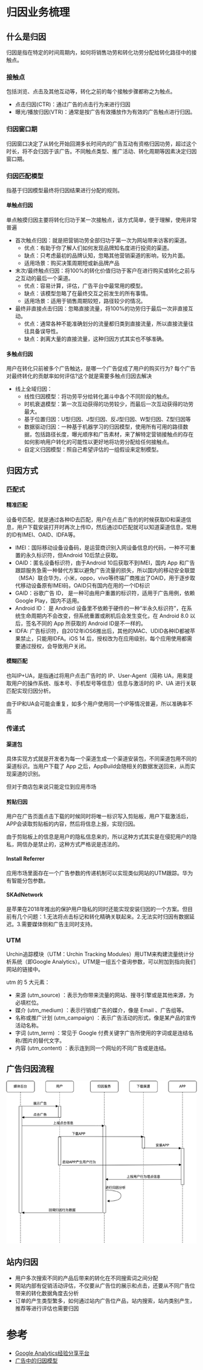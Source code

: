 # 归因业务梳理

## 什么是归因

归因是指在特定的时间周期内，如何将销售功劳和转化功劳分配给转化路径中的接触点。

### 接触点

包括浏览、点击及其他互动等，转化之前的每个接触步骤都称之为触点。

* 点击归因(CTR)：通过广告的点击行为来进行归因
* 曝光/播放归因(VTR)：通常是按广告有效播放作为有效的广告触点进行归因。

### 归因窗口期

归因窗口决定了从转化开始回溯多长时间内的广告互动有资格归因功劳，超过这个时长，将不会归因于该广告。不同触点类型、推广活动、转化周期等因素决定归因窗口期。

### 归因匹配模型

指基于归因模型最终将归因结果进行分配的规则。

#### 单触点归因

单点触摸归因主要将转化归功于某一次接触点，该方式简单，便于理解，使用非常普遍

* 首次触点归因：就是把营销功劳全部归功于第一次为网站带来访客的渠道。
    - 优点：有助于你了解人们如何发现品牌知名度进行投资的渠道。
    - 缺点：只考虑最初的品牌认知，忽略其他营销渠道的影响，较为片面。
    - 适用场景：购买决策周期短或新品牌产品
* 末次/最终触点归因：将100%的转化价值归功于客户在进行购买或转化之前与之互动的最后一个渠道。
    - 优点：容易计算，评估，广告平台中最常用的模型。
    - 缺点：该模型忽略了在最终交互之前发生的所有事情。
    - 适用场景：适用于销售周期较短，路径较少的情况。
* 最终非直接点击归因：忽略直接流量，将100%的功劳归于最后一次非直接互动。
    - 优点：通常各种不能准确划分的流量都归类到直接流量，所以直接流量往往具备误导性。
    - 缺点：剥离大量的直接流量，这种归因方式其实也不够准确。

#### 多触点归因

用户在转化只前被多个广告触达，是哪一个广告促成了用户的购买行为? 每个广告对最终转化的贡献率如何评估?这个就是需要多触点归因去解决

* 线上全域归因：
    - 线性归因模型：将功劳平分给转化漏斗中各个不同阶段的触点。
    - 时机衰退模型：第一次互动获得的功劳较少，而最后一次互动获得的功劳最大。
    - 基于位置归因：U型归因、J型归因、反J型归因、W型归因、Z型归因等
    - 数据驱动归因：一种基于机器学习的归因模型，使用所有可用的路径数据，包括路径长度，曝光顺序和广告素材，来了解特定营销接触点的存在如何影响用户转化的可能性以更好地将功劳分配给任何接触点。
    - 自定义归因模型：照自己希望评估的一组假设来定制模型。

## 归因方式

### 匹配式

#### 精准匹配

设备号匹配，就是通过各种ID去匹配，用户在点击广告的的时候获取ID和渠道信息，用户下载安装打开时再次上传ID，然后通过ID匹配就可以知道渠道信息，常用的ID有IMEI、OAID、IDFA等。

- IMEI：国际移动设备设备码，是运营商识别入网设备信息的代码，一种不可重置的永久标识符，但Android 10后禁止获取。
- OAID：匿名设备标识符，由于Android 10后获取不到IMEI，国内 App 和广告跟踪服务急需一种替代方案以避免广告流量的损失，所以国内的移动安全联盟（MSA）联合华为，小米，oppo，vivo等终端厂商推出了OAID，用于逐步取代移动设备原有IMEI码，OAID只有国内在用的一个ID标识
- GAID：谷歌广告 ID， 是一种可由用户重置的标识符，适用于广告用例，依赖Google Play，国内不适用。
- Android ID： 是 Android 设备里不依赖于硬件的一种“半永久标识符”，在系统生命周期内不会改变，但系统重置或刷机后会发生变化，在 Android 8.0 以后，签名不同的 App 所获取的 Android ID是不一样的。
- IDFA: 广告标识符，自2012年iOS6推出后，其他的MAC、UDID各种ID都被苹果禁止，只能用IDFA。iOS 14 后，授权改为在应用级别，每个应用使用都需要通过授权，会导致用户关闭。

#### 模糊匹配

也叫IP+UA，是指通过将用户点击广告时的 IP、User-Agent（简称 UA，用来提取用户的操作系统、版本号、手机型号等信息）信息与激活时的 IP、UA 进行关联匹配实现归因分析。

由于IP和UA会可能会重复，如多个用户使用同一个IP等情况普遍，所以准确率不高

### 传递式

#### 渠道包

具体实现方式就是开发者为每一个渠道生成一个渠道安装包，不同渠道包用不同的渠道标识。当用户下载了 App 之后，AppBuild会随相关的数据发送回来，从而实现渠道的识别。

但对于商店包来说只能定位到应用市场

#### 剪贴归因

用户在广告页面点击下载的时候同时将唯一标识写入剪贴板，用户下载激活后，APP会读取剪贴板的内容，然后将信息上报，实现归因。

由于剪贴板上的信息是用户的隐私信息来的，所以这种方式其实是在侵犯用户的隐私，网信办是禁止的，这种方式严格说是违法的。

#### Install Referrer

应用市场里面存在一个广告参数的传递机制可以实现类似网站的UTM跟踪。华为有智能分包参数。

#### SKAdNetwork

是苹果在2018年推出的保护用户隐私的同时还能实现安装归因的一个方案。但目前有几个问题：1.无法将点击标记和转化精确关联起来。2.无法实时归因有数据延迟。3.需要媒体侧和广告主同时支持。

### UTM
Urchin追踪模块（UTM：Urchin Tracking Modules）用UTM来构建流量统计分析系统（即Google Analytics）。UTM是一组五个查询参数，可以附加到指向我们网站的链接中。

utm 的 5 大元素：
* 来源 (utm_source) ：表示为你带来流量的网站、搜寻引擎或是其他来源，为必填栏位。
* 媒介 (utm_medium) ：表示行销或广告的媒介，像是 Email 、广告组等。
* 名称或推广计划 (utm_campaign) ：表示广告活动的形式，像是某产品的宣传活动名称。
* 字词 (utm_term) ：常见于 Google 付费关键字广告所使用的字词或是连结名称/图片的替代文字。
* 内容 (utm_content) ：表示连到同一个网址的不同广告或是连结。

## 广告归因流程
![归因时序图.drawio](assets/归因时序图.png)
## 站内归因

- 用户多次搜索不同的产品后带来的转化在不同搜索词之间分配
- 网站内部有促销活动评估，不仅要从广告位的展示和点击，还要从不同广告位带来的转化数据角度去分析
- 订单的产生类型繁多，如何通过站内广告位产品，站内搜索，站内类别产生，推荐等进行评估也需要归因

# 参考
* [Google Analytics经验分享平台](https://www.ichdata.com/google)
* [广告中的归因模型](https://www.ichdata.com/web-attribution.html)